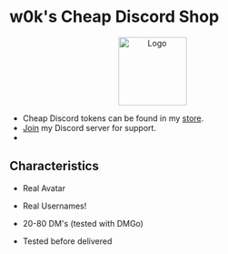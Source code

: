 #                                 w0k's Cheap Discord Shop
<div align="center">
  <a href="https://sellix.io/w0k"><img src="https://i.imgur.com/WrNScVo.png" alt="Logo" width="120" height="120"></a>
</div>

- Cheap Discord tokens can be found in my [store](https://sellix.io/w0k).
- [Join](https://discord.com/invite/d2mrmuCjeP) my Discord server for support.
- 
## Characteristics
- Real Avatar
- Real Usernames!

- 20-80 DM's (tested with DMGo)
- Tested before delivered
